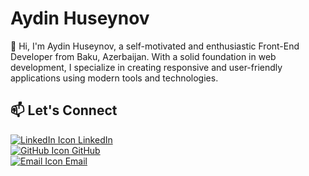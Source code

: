 <body>
  <div>
    <h1>Aydin Huseynov</h1>
    <p>
      👋 Hi, I'm Aydin Huseynov, a self-motivated and enthusiastic Front-End Developer from Baku, Azerbaijan. 
      With a solid foundation in web development, I specialize in creating responsive and user-friendly applications 
      using modern tools and technologies.
    </p>

  <div>
      <h2>📫 Let's Connect</h2>
      <div>
        <a href="https://www.linkedin.com/in/ayd%C4%B1nh%C3%BCseynov/" target="_blank">
          <img src="https://img.icons8.com/color/20/000000/linkedin.png" alt="LinkedIn Icon" /> LinkedIn
        </a><br>
        <a href="https://github.com/aydinhuseynov" target="_blank">
          <img src="https://img.icons8.com/ios-glyphs/20/000000/github.png" alt="GitHub Icon" /> GitHub
        </a><br>
        <a href="mailto:aydinhuseynov.dev@gmail.com">
          <img src="https://img.icons8.com/color/20/000000/gmail.png" alt="Email Icon" /> Email
        </a>
      </div>
    </div>
  </div>
</body>
